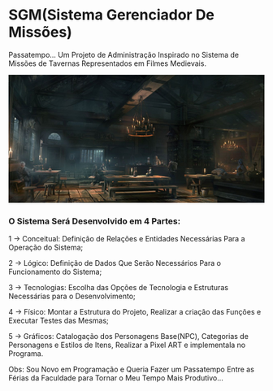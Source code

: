 # SGM(Sistema Gerenciador De Missões)

Passatempo... Um Projeto de Administração Inspirado no Sistema de Missões de Tavernas Representados em Filmes Medievais.

![Alt text](/imagens/README/6bf9aff48d42160f750455031694068d.jpg?raw=true "Fundo taverna")

### O Sistema Será Desenvolvido em 4 Partes:

1 -> Conceitual: Definição de Relações e Entidades Necessárias Para a Operação do Sistema;

2 -> Lógico: Definição de Dados Que Serão Necessários Para o Funcionamento do Sistema;

3 -> Tecnologias: Escolha das Opções de Tecnologia e Estruturas Necessárias para o Desenvolvimento;

4 -> Físico: Montar a Estrutura do Projeto, Realizar a criação das Funções e Executar Testes das Mesmas;

5 -> Gráficos: Catalogação dos Personagens Base(NPC), Categorias de Personagens e Estilos de Itens, Realizar a Pixel ART e implementala no Programa.

Obs: Sou Novo em Programação e Queria Fazer um Passatempo Entre as Férias da Faculdade para Tornar o Meu Tempo Mais Produtivo...
